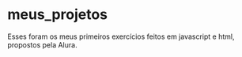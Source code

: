 # meus_projetos
Esses foram os meus primeiros exercícios feitos em javascript e html, propostos pela Alura.
